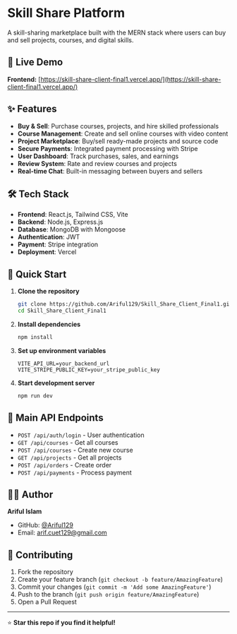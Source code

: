 # Skill Share Platform

A skill-sharing marketplace built with the MERN stack where users can buy and sell projects, courses, and digital skills.

## 🚀 Live Demo

**Frontend:** [https://skill-share-client-final1.vercel.app/](https://skill-share-client-final1.vercel.app/)

## ✨ Features

- **Buy & Sell**: Purchase courses, projects, and hire skilled professionals
- **Course Management**: Create and sell online courses with video content
- **Project Marketplace**: Buy/sell ready-made projects and source code
- **Secure Payments**: Integrated payment processing with Stripe
- **User Dashboard**: Track purchases, sales, and earnings
- **Review System**: Rate and review courses and projects
- **Real-time Chat**: Built-in messaging between buyers and sellers

## 🛠️ Tech Stack

- **Frontend**: React.js, Tailwind CSS, Vite
- **Backend**: Node.js, Express.js
- **Database**: MongoDB with Mongoose
- **Authentication**: JWT
- **Payment**: Stripe integration
- **Deployment**: Vercel

## 🔧 Quick Start

1. **Clone the repository**
   ```bash
   git clone https://github.com/Ariful129/Skill_Share_Client_Final1.git
   cd Skill_Share_Client_Final1
   ```

2. **Install dependencies**
   ```bash
   npm install
   ```

3. **Set up environment variables**
   ```env
   VITE_API_URL=your_backend_url
   VITE_STRIPE_PUBLIC_KEY=your_stripe_public_key
   ```

4. **Start development server**
   ```bash
   npm run dev
   ```

## 📡 Main API Endpoints

- `POST /api/auth/login` - User authentication
- `GET /api/courses` - Get all courses
- `POST /api/courses` - Create new course
- `GET /api/projects` - Get all projects
- `POST /api/orders` - Create order
- `POST /api/payments` - Process payment

## 👨‍💻 Author

**Ariful Islam**
- GitHub: [@Ariful129](https://github.com/Ariful129)
- Email: [arif.cuet129@gmail.com](mailto:arif.cuet129@gmail.com)

## 🤝 Contributing

1. Fork the repository
2. Create your feature branch (`git checkout -b feature/AmazingFeature`)
3. Commit your changes (`git commit -m 'Add some AmazingFeature'`)
4. Push to the branch (`git push origin feature/AmazingFeature`)
5. Open a Pull Request

---

⭐ **Star this repo if you find it helpful!**
